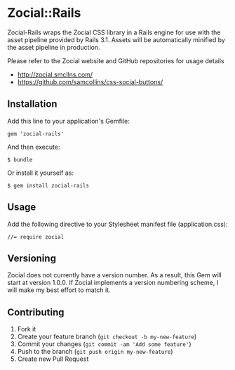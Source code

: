 # Zocial::Rails

Zocial-Rails wraps the Zocial CSS library in a Rails engine for use with the
asset pipeline provided by Rails 3.1. Assets will be automatically minified by
the asset pipeline in production.

Please refer to the Zocial website and GitHub repositories for usage details

* http://zocial.smcllns.com/
* https://github.com/samcollins/css-social-buttons/

## Installation

Add this line to your application's Gemfile:

    gem 'zocial-rails'

And then execute:

    $ bundle

Or install it yourself as:

    $ gem install zocial-rails

## Usage

Add the following directive to your Stylesheet manifest file (application.css):

    //= require zocial

## Versioning

Zocial does not currently have a version number. As a result, this Gem will
start at version 1.0.0. If Zocial implements a version numbering scheme, I will
make my best effort to match it.

## Contributing

1. Fork it
2. Create your feature branch (`git checkout -b my-new-feature`)
3. Commit your changes (`git commit -am 'Add some feature'`)
4. Push to the branch (`git push origin my-new-feature`)
5. Create new Pull Request
